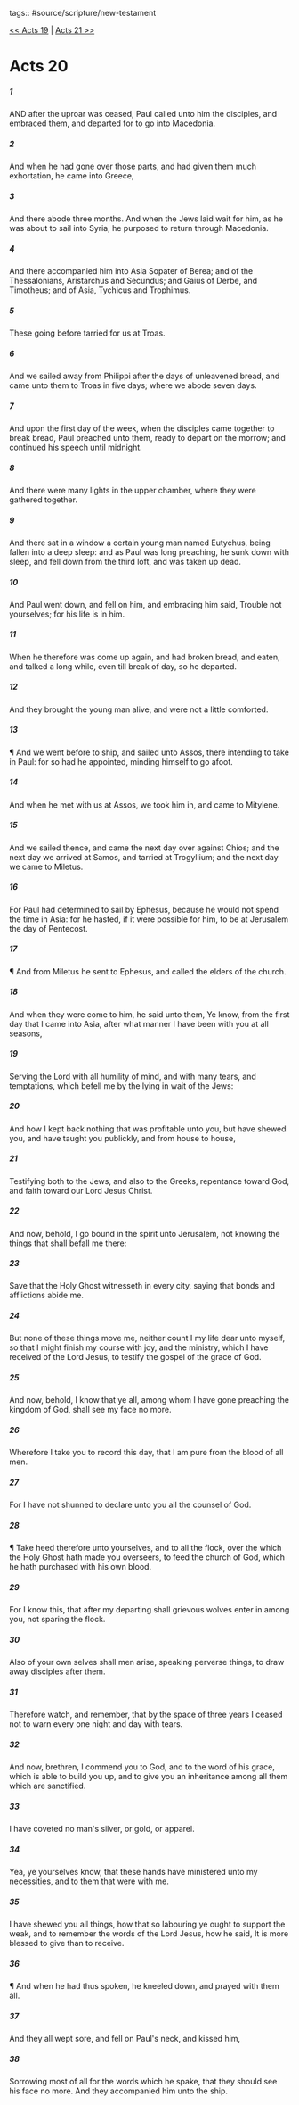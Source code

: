 tags:: #source/scripture/new-testament

[<< Acts 19](new-testament/05_Acts/Acts_19.md) | [Acts 21 >>](new-testament/05_Acts/Acts_21.md)

# Acts 20

##### 1

AND after the uproar was ceased, Paul called unto him the disciples, and embraced them, and departed for to go into Macedonia.

##### 2

And when he had gone over those parts, and had given them much exhortation, he came into Greece,

##### 3

And there abode three months. And when the Jews laid wait for him, as he was about to sail into Syria, he purposed to return through Macedonia.

##### 4

And there accompanied him into Asia Sopater of Berea; and of the Thessalonians, Aristarchus and Secundus; and Gaius of Derbe, and Timotheus; and of Asia, Tychicus and Trophimus.

##### 5

These going before tarried for us at Troas.

##### 6

And we sailed away from Philippi after the days of unleavened bread, and came unto them to Troas in five days; where we abode seven days.

##### 7

And upon the first day of the week, when the disciples came together to break bread, Paul preached unto them, ready to depart on the morrow; and continued his speech until midnight.

##### 8

And there were many lights in the upper chamber, where they were gathered together.

##### 9

And there sat in a window a certain young man named Eutychus, being fallen into a deep sleep: and as Paul was long preaching, he sunk down with sleep, and fell down from the third loft, and was taken up dead.

##### 10

And Paul went down, and fell on him, and embracing him said, Trouble not yourselves; for his life is in him.

##### 11

When he therefore was come up again, and had broken bread, and eaten, and talked a long while, even till break of day, so he departed.

##### 12

And they brought the young man alive, and were not a little comforted.

##### 13

¶ And we went before to ship, and sailed unto Assos, there intending to take in Paul: for so had he appointed, minding himself to go afoot.

##### 14

And when he met with us at Assos, we took him in, and came to Mitylene.

##### 15

And we sailed thence, and came the next day over against Chios; and the next day we arrived at Samos, and tarried at Trogyllium; and the next day we came to Miletus.

##### 16

For Paul had determined to sail by Ephesus, because he would not spend the time in Asia: for he hasted, if it were possible for him, to be at Jerusalem the day of Pentecost.

##### 17

¶ And from Miletus he sent to Ephesus, and called the elders of the church.

##### 18

And when they were come to him, he said unto them, Ye know, from the first day that I came into Asia, after what manner I have been with you at all seasons,

##### 19

Serving the Lord with all humility of mind, and with many tears, and temptations, which befell me by the lying in wait of the Jews:

##### 20

And how I kept back nothing that was profitable unto you, but have shewed you, and have taught you publickly, and from house to house,

##### 21

Testifying both to the Jews, and also to the Greeks, repentance toward God, and faith toward our Lord Jesus Christ.

##### 22

And now, behold, I go bound in the spirit unto Jerusalem, not knowing the things that shall befall me there:

##### 23

Save that the Holy Ghost witnesseth in every city, saying that bonds and afflictions abide me.

##### 24

But none of these things move me, neither count I my life dear unto myself, so that I might finish my course with joy, and the ministry, which I have received of the Lord Jesus, to testify the gospel of the grace of God.

##### 25

And now, behold, I know that ye all, among whom I have gone preaching the kingdom of God, shall see my face no more.

##### 26

Wherefore I take you to record this day, that I am pure from the blood of all men.

##### 27

For I have not shunned to declare unto you all the counsel of God.

##### 28

¶ Take heed therefore unto yourselves, and to all the flock, over the which the Holy Ghost hath made you overseers, to feed the church of God, which he hath purchased with his own blood.

##### 29

For I know this, that after my departing shall grievous wolves enter in among you, not sparing the flock.

##### 30

Also of your own selves shall men arise, speaking perverse things, to draw away disciples after them.

##### 31

Therefore watch, and remember, that by the space of three years I ceased not to warn every one night and day with tears.

##### 32

And now, brethren, I commend you to God, and to the word of his grace, which is able to build you up, and to give you an inheritance among all them which are sanctified.

##### 33

I have coveted no man's silver, or gold, or apparel.

##### 34

Yea, ye yourselves know, that these hands have ministered unto my necessities, and to them that were with me.

##### 35

I have shewed you all things, how that so labouring ye ought to support the weak, and to remember the words of the Lord Jesus, how he said, It is more blessed to give than to receive.

##### 36

¶ And when he had thus spoken, he kneeled down, and prayed with them all.

##### 37

And they all wept sore, and fell on Paul's neck, and kissed him,

##### 38

Sorrowing most of all for the words which he spake, that they should see his face no more. And they accompanied him unto the ship.
